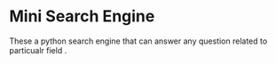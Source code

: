# Mini Search Engine 
These a python search engine that can answer any question related to particualr field .
